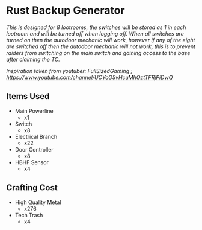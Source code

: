 # Rust Backup Generator
*This is designed for 8 lootrooms, the switches will be stored as 1 in each lootroom and will be turned off when logging off. When all switches are turned on then the autodoor mechanic will work, however if any of the eight are switched off then the autodoor mechanic will not work, this is to prevent raiders from switching on the main switch and gaining access to the base after claiming the TC.*

*Inspiration taken from youtuber: FullSizedGaming ; https://www.youtube.com/channel/UCYcO5vHcuMhOztTFRjPiDwQ*

## Items Used
* Main Powerline
  * x1
* Switch
  * x8
* Electrical Branch
  * x22
* Door Controller
  * x8
* HBHF Sensor
  * x4

## Crafting Cost
* High Quality Metal
  * x276
* Tech Trash
  * x4

